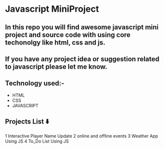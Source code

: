 # Javascript MiniProject

## In this repo you will find awesome javascript mini project and source code with using core techonolgy like html, css and js.

## If you have any project idea or suggestion related to javascript please let me know.

## Technology used:-
- HTML
- CSS
- JAVASCRIPT

## Projects List ⬇️

1 Interactive Player Name Update
2 online and offline events
3 Weather App Using JS
4 To_Do List Using JS